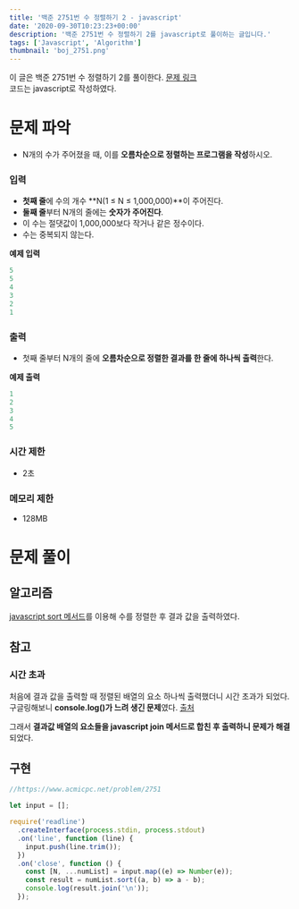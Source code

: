 ```yaml
---
title: '백준 2751번 수 정렬하기 2 - javascript'
date: '2020-09-30T10:23:23+00:00'
description: '백준 2751번 수 정렬하기 2를 javascript로 풀이하는 글입니다.'
tags: ['Javascript', 'Algorithm']
thumbnail: 'boj_2751.png'
---
```


이 글은 백준 2751번 수 정렬하기 2를 풀이한다. [문제 링크](https://www.acmicpc.net/problem/2751)  
코드는 javascript로 작성하였다.

# 문제 파악

- N개의 수가 주어졌을 때, 이를 **오름차순으로 정렬하는 프로그램을 작성**하시오.

### 입력

- **첫째 줄**에 수의 개수 **N(1 ≤ N ≤ 1,000,000)**이 주어진다.
- **둘째 줄**부터 N개의 줄에는 **숫자가 주어진다**.
- 이 수는 절댓값이 1,000,000보다 작거나 같은 정수이다.
- 수는 중복되지 않는다.

**예제 입력**

```powershell
5
5
4
3
2
1
```

### 출력

- 첫째 줄부터 N개의 줄에 **오름차순으로 정렬한 결과를 한 줄에 하나씩 출력**한다.

**예제 출력**

```powershell
1
2
3
4
5
```

### 시간 제한

- 2초

### 메모리 제한

- 128MB

# 문제 풀이

## 알고리즘

[javascript sort 메서드](https://developer.mozilla.org/ko/docs/Web/JavaScript/Reference/Global_Objects/Array/sort)를 이용해 수를 정렬한 후 결과 값을 출력하였다.

## 참고

### 시간 초과

처음에 결과 값을 출력할 때 정렬된 배열의 요소 하나씩 출력했더니 시간 초과가 되었다. 구글링해보니 **console.log()가 느려 생긴 문제**였다. [출처](https://www.acmicpc.net/board/view/47265)

그래서 **결과값 배열의 요소들을 javascript join 메서드로 합친 후 출력하니 문제가 해결**되었다.

## 구현

```jsx
//https://www.acmicpc.net/problem/2751

let input = [];

require('readline')
  .createInterface(process.stdin, process.stdout)
  .on('line', function (line) {
    input.push(line.trim());
  })
  .on('close', function () {
    const [N, ...numList] = input.map((e) => Number(e));
    const result = numList.sort((a, b) => a - b);
    console.log(result.join('\n'));
  });
```
